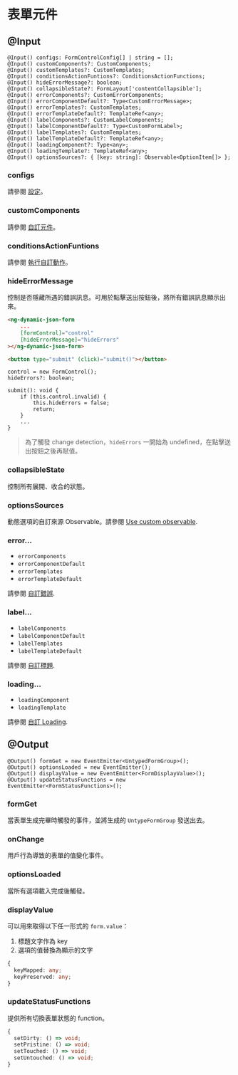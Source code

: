 # 表單元件

## @Input

```tsx
@Input() configs: FormControlConfig[] | string = [];
@Input() customComponents?: CustomComponents;
@Input() customTemplates?: CustomTemplates;
@Input() conditionsActionFuntions?: ConditionsActionFunctions;
@Input() hideErrorMessage?: boolean;
@Input() collapsibleState?: FormLayout['contentCollapsible'];
@Input() errorComponents?: CustomErrorComponents;
@Input() errorComponentDefault?: Type<CustomErrorMessage>;
@Input() errorTemplates?: CustomTemplates;
@Input() errorTemplateDefault?: TemplateRef<any>;
@Input() labelComponents?: CustomLabelComponents;
@Input() labelComponentDefault?: Type<CustomFormLabel>;
@Input() labelTemplates?: CustomTemplates;
@Input() labelTemplateDefault?: TemplateRef<any>;
@Input() loadingComponent?: Type<any>;
@Input() loadingTemplate?: TemplateRef<any>;
@Input() optionsSources?: { [key: string]: Observable<OptionItem[]> };
```

### configs

請參閱 [設定](../../v8/configs/configs_zh-TW.md)。

### customComponents

請參閱 [自訂元件](../../v8/custom-components/custom-components_zh-TW.md)。

### conditionsActionFuntions

請參閱 [執行自訂動作](../../v8/conditions/conditions_zh-TW.md#執行自訂動作)。

### hideErrorMessage

控制是否隱藏所遇的錯誤訊息。可用於點擊送出按鈕後，將所有錯誤訊息顯示出來。

<doc-tab>

<doc-code name="HTML">

<!-- prettier-ignore -->
```html
<ng-dynamic-json-form
	...
	[formControl]="control"
	[hideErrorMessage]="hideErrors"
></ng-dynamic-json-form>

<button type="submit" (click)="submit()"></button>

```

</doc-code>

<doc-code name="TS">

```tsx
control = new FormControl();
hideErrors?: boolean;

submit(): void {
	if (this.control.invalid) {
		this.hideErrors = false;
		return;
	}
	...
}

```

</doc-code>

</doc-tab>

> 為了觸發 change detection，`hideErrors` 一開始為 undefined，在點擊送出按鈕之後再賦值。

### collapsibleState

控制所有展開、收合的狀態。

### optionsSources

動態選項的自訂來源 Observable。請參閱 [Use custom observable](../../v8/options/options_zh-TW.md#使用自訂-observable).

### error...

- `errorComponents`
- `errorComponentDefault`
- `errorTemplates`
- `errorTemplateDefault`

請參閱 [自訂錯誤](../../v8/custom-error/custom-error_zh-TW.md).

### label...

- `labelComponents`
- `labelComponentDefault`
- `labelTemplates`
- `labelTemplateDefault`

請參閱 [自訂標題](../../v8/custom-label/custom-label_zh-TW.md).

### loading...

- `loadingComponent`
- `loadingTemplate`

請參閱 [自訂 Loading](../../v8/custom-loading/custom-loading_zh-TW.md).

## @Output

```tsx
@Output() formGet = new EventEmitter<UntypedFormGroup>();
@Output() optionsLoaded = new EventEmitter();
@Output() displayValue = new EventEmitter<FormDisplayValue>();
@Output() updateStatusFunctions = new EventEmitter<FormStatusFunctions>();
```

### formGet

當表單生成完畢時觸發的事件，並將生成的 `UntypeFormGroup` 發送出去。

### onChange

用戶行為導致的表單的值變化事件。

### optionsLoaded

當所有選項載入完成後觸發。

### displayValue

可以用來取得以下任一形式的 `form.value`：

1. 標題文字作為 key
2. 選項的值替換為顯示的文字

```ts
{
  keyMapped: any;
  keyPreserved: any;
}
```

### updateStatusFunctions

提供所有切換表單狀態的 function。

```ts
{
  setDirty: () => void;
  setPristine: () => void;
  setTouched: () => void;
  setUntouched: () => void;
}
```
